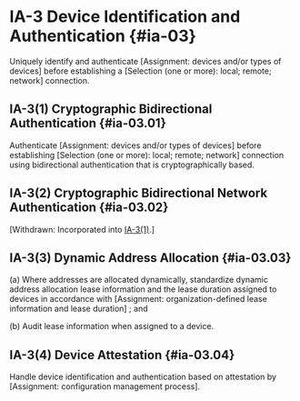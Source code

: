 # IA-3 Device Identification and Authentication {#ia-03}

Uniquely identify and authenticate [Assignment: devices and/or types of devices] before establishing a [Selection (one or more): local; remote; network] connection.

## IA-3(1) Cryptographic Bidirectional Authentication {#ia-03.01}

Authenticate [Assignment: devices and/or types of devices] before establishing [Selection (one or more): local; remote; network] connection using bidirectional authentication that is cryptographically based.

## IA-3(2) Cryptographic Bidirectional Network Authentication {#ia-03.02}

[Withdrawn: Incorporated into [IA-3(1)](../ia/ia-03#ia-03.01).]

## IA-3(3) Dynamic Address Allocation {#ia-03.03}

(a) Where addresses are allocated dynamically, standardize dynamic address allocation lease information and the lease duration assigned to devices in accordance with [Assignment: organization-defined lease information and lease duration] ; and

(b) Audit lease information when assigned to a device.

## IA-3(4) Device Attestation {#ia-03.04}

Handle device identification and authentication based on attestation by [Assignment: configuration management process].

